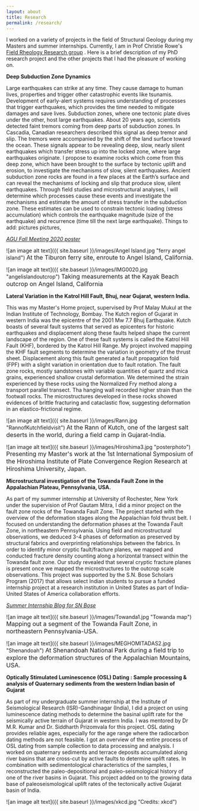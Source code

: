 ```yaml
---
layout: about
title: Research
permalink: /research/
---
```


I worked on a variety of projects in the field of Structural Geology during my Masters and summer internships. Currently, I am in Prof Christie Rowe's [Field Rheology Research group](https://www.eps.mcgill.ca/~crowe/) . Here is a brief description of my PhD research project and the other projects that I had the pleasure of working on. 


**Deep Subduction Zone Dynamics**
 
 Large earthquakes can strike at any time. They cause damage to human lives, properties and trigger other catastrophic events like tsunamis. Development of early-alert systems requires understanding of processes that trigger earthquakes, which provides the time needed to mitigate damages and save lives.
Subduction zones, where one tectonic plate dives under the other, host large earthquakes. About 20 years ago, scientists detected faint tremors coming from deep parts of subduction zones. In Cascadia, Canadian researchers described this signal as deep tremor and slip. The tremors were accompanied by the shift of the land surface toward the
ocean. These signals appear to be revealing deep, slow, nearly silent earthquakes which transfer stress up into the locked zone, where large earthquakes originate. I propose to examine rocks which come from this deep zone, which have been brought to the surface by tectonic uplift and erosion, to investigate the mechanisms of slow, silent
earthquakes.
Ancient subduction zone rocks are found in a few places at the Earth’s surface and can reveal the mechanisms of locking and slip that produce slow, silent earthquakes. Through field studies and microstructural analyses, I will determine which processes cause these events and investigate the mechanisms and estimate the amount of stress
transfer in the subduction zone. These estimates can be used to constrain tectonic loading (stress accumulation) which controls the earthquake magnitude (size of the earthquake) and recurrence (time till the next large earthquake).
Things to add: pictures pictures, 

_[AGU Fall Meeting 2020 poster](https://agu2020fallmeeting-agu.ipostersessions.com/?s=7F-C2-CB-63-EC-CF-AD-76-52-69-63-4F-8E-D7-C9-20)_

 
![an image alt text]({{ site.baseurl }}/images/Angel Island.jpg "ferry angel island")
<span style="font-size:16px;">At the Tiburon ferry site, enroute to Angel Island, California. </span>

![an image alt text]({{ site.baseurl }}/images/IMG0020.jpg "angelislandoutcrop")
<span style="font-size:16px;">Taking measurements at the Kayak Beach outcrop on Angel Island, California</span>


**Lateral Variation in the Katrol Hill Fault, Bhuj, near Gujarat, western India.**

  This was my Master's Home project, supervised by Prof Malay Mukul at the Indian Institute of Technology, Bombay. The Kutch region of Gujarat in western India was the epicentre of the 2001 Mw 7.7 Bhuj Earthquake. Kutch boasts of several fault systems that served as epicenters for historic earthquakes and displacement along these faults helped shape the current landscape of the region. One of these fault systems is called the Katrol Hill Fault (KHF), bordered by the Katrol Hill Range. My project involved mapping the KHF fault segments to determine the variation in geometry of the thrust sheet. Displacement along this fault generated a fault propagation fold (FPF) with a slight variation in orientation due to fault rotation. The fault zone rocks, mostly sandstones with variable quantities of quartz and mica grains, experienced shallow crustal deformation. We determined the strain experienced by these rocks using the Normalized Fry method along a transport parallel transect. Tha hanging wall recorded higher strain than the footwall rocks. The microstructures developed in these rocks showed evidences of brittle fracturing and cataclastic flow, suggesting deformation in an elastico-frictional regime. 
  
![an image alt text]({{ site.baseurl }}/images/Rann.jpg "RannofKutchfieldvisit")
<span style="font-size:16px;">At the Rann of Kutch, one of the largest salt deserts in the world, during a field camp in Gujarat-India. </span>

![an image alt text]({{ site.baseurl }}/images/Hiroshima3.jpg "posterphoto")
<span style="font-size:16px;">Presenting my Master's work at the 1st International Symposium of the Hiroshima Institute of Plate Convergence Region Research at Hiroshima University, Japan. </span>

 

**Microstructural investigation of the Towanda Fault Zone in the Appalachian Plateau, Pennsylvania, USA.**
  
  As part of my summer internship at University of Rochester, New York under the supervision of Prof Gautam Mitra, I did a minor project on the fault zone rocks of the Towanda Fault Zone. The project started with the overview of the deformation stages along the Appalachian fold thrust belt. I focused on understanding the deformation phases at the Towanda Fault Zone, in northeastern Pennsylvania. Using field and microstructural observations, we deduced 3-4 phases of deformation as preserved by structural fabrics and overprinting relationships between the fabrics. In order to identify minor cryptic fault/fracture planes, we mapped and conducted fracture density counting along a horizontal transect within the Towanda fault zone. Our study revealed that several cryptic fracture planes is present once we mapped the microstructures to the outcrop scale observations. This project was supported by the S.N. Bose Scholars Program (2017) that allows select Indian students to pursue a funded internship project at a research institution in United States as part of India-United States of America collaboration efforts. 

_[Summer Internship Blog for SN Bose](https://www.winstepforward.org/blog/2018/08/meghomita-das-summer-2017-blog/)_

![an image alt text]({{ site.baseurl }}/images/Towanda1.jpg "Towanda map")
<span style="font-size:16px;">Mapping out a segment of the Towanda Fault Zone, in northeastern Pennsylvania-USA.</span>

![an image alt text]({{ site.baseurl }}/images/MEGHOMITADAS2.jpg "Shenandoah")
<span style="font-size:16px;">At Shenandoah National Park during a field trip to explore the deformation structures of the Appalachian Mountains, USA.</span>


**Optically Stimulated Luminescence (OSL) Dating : Sample processing & analysis of Quaternary sediments from the western Indian basin of Gujarat**

  As part of my undergraduate summer internship at the Institute of Seismological Research (ISR)-Gandhinagar (India), I did a project on using luminescence dating methods to determine the basinal uplift rate for the seismically active terrain of Gujarat in western India. I was mentored by Dr M.R. Kumar and Dr. Siddharth Prizomvala for this project. OSL dating provides reliable ages, especially for the age range where the radiocarbon dating methods are not feasible. I got an overview of the entire process of OSL dating from sample collection to data processing and analysis. I worked on quaternary sediments and terrace deposits accumulated along river basins that are cross-cut by active faults to determine uplift rates. In combination with sedimentological characteristics of the samples, I reconstructed the paleo-depositional and paleo-seismological history of one of the river basins in Gujarat. This project added on to the growing data base of paleoseismological uplift rates of the tectonically active Gujarat basin of India. 
  
  
  

![an image alt text]({{ site.baseurl }}/images/xkcd.jpg "Credits: xkcd")


